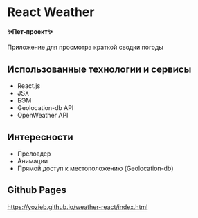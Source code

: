 # React Weather

#### ✨Пет-проект✨

Приложение для просмотра краткой сводки погоды

## Использованные технологии и сервисы

- React.js
- JSX
- БЭМ
- Geolocation-db API
- OpenWeather API

## Интересности

- Прелоадер
- Анимации
- Прямой доступ к местоположению (Geolocation-db)

## Github Pages

https://yozieb.github.io/weather-react/index.html
